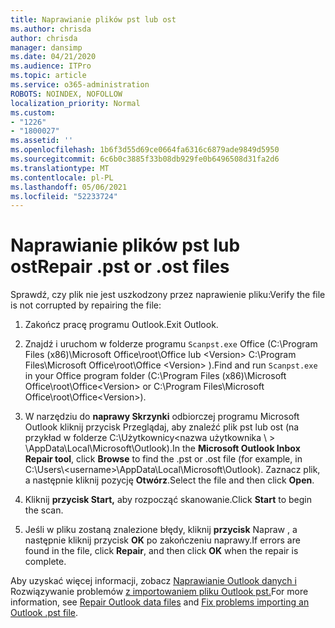 ```yaml
---
title: Naprawianie plików pst lub ost
ms.author: chrisda
author: chrisda
manager: dansimp
ms.date: 04/21/2020
ms.audience: ITPro
ms.topic: article
ms.service: o365-administration
ROBOTS: NOINDEX, NOFOLLOW
localization_priority: Normal
ms.custom:
- "1226"
- "1800027"
ms.assetid: ''
ms.openlocfilehash: 1b6f3d55d69ce0664fa6316c6879ade9849d5950
ms.sourcegitcommit: 6c6b0c3885f33b08db929fe0b6496508d31fa2d6
ms.translationtype: MT
ms.contentlocale: pl-PL
ms.lasthandoff: 05/06/2021
ms.locfileid: "52233724"
---
```

# <a name="repair-pst-or-ost-files"></a><span data-ttu-id="f82a8-102">Naprawianie plików pst lub ost</span><span class="sxs-lookup"><span data-stu-id="f82a8-102">Repair .pst or .ost files</span></span>

<span data-ttu-id="f82a8-103">Sprawdź, czy plik nie jest uszkodzony przez naprawienie pliku:</span><span class="sxs-lookup"><span data-stu-id="f82a8-103">Verify the file is not corrupted by repairing the file:</span></span>

1. <span data-ttu-id="f82a8-104">Zakończ pracę programu Outlook.</span><span class="sxs-lookup"><span data-stu-id="f82a8-104">Exit Outlook.</span></span>

2. <span data-ttu-id="f82a8-105">Znajdź i uruchom w folderze programu `Scanpst.exe` Office (C:\Program Files (x86)\Microsoft Office\root\Office lub \<Version\> C:\Program Files\Microsoft Office\root\Office \<Version\> ).</span><span class="sxs-lookup"><span data-stu-id="f82a8-105">Find and run `Scanpst.exe` in your Office program folder (C:\Program Files (x86)\Microsoft Office\root\Office\<Version\> or C:\Program Files\Microsoft Office\root\Office\<Version\>).</span></span>

3. <span data-ttu-id="f82a8-106">W narzędziu do **naprawy Skrzynki** odbiorczej programu Microsoft Outlook kliknij przycisk Przeglądaj, aby znaleźć plik pst lub ost (na przykład w folderze C:\Użytkownicy<nazwa użytkownika  \\ \> \AppData\Local\Microsoft\Outlook).</span><span class="sxs-lookup"><span data-stu-id="f82a8-106">In the **Microsoft Outlook Inbox Repair tool**, click **Browse** to find the .pst or .ost file (for example, in C:\Users\\<username\>\AppData\Local\Microsoft\Outlook).</span></span> <span data-ttu-id="f82a8-107">Zaznacz plik, a następnie kliknij pozycję **Otwórz**.</span><span class="sxs-lookup"><span data-stu-id="f82a8-107">Select the file and then click **Open**.</span></span>

4. <span data-ttu-id="f82a8-108">Kliknij **przycisk Start,** aby rozpocząć skanowanie.</span><span class="sxs-lookup"><span data-stu-id="f82a8-108">Click **Start** to begin the scan.</span></span>

5. <span data-ttu-id="f82a8-109">Jeśli w pliku zostaną znalezione błędy, kliknij **przycisk** Napraw , a następnie kliknij przycisk **OK** po zakończeniu naprawy.</span><span class="sxs-lookup"><span data-stu-id="f82a8-109">If errors are found in the file, click **Repair**, and then click **OK** when the repair is complete.</span></span>

<span data-ttu-id="f82a8-110">Aby uzyskać więcej informacji, zobacz [Naprawianie Outlook danych i](https://support.office.com/article/25663bc3-11ec-4412-86c4-60458afc5253) Rozwiązywanie problemów [z importowaniem pliku Outlook pst.](https://support.office.com/article/2d2e50dc-5c36-4ab2-ab50-f1be733b3d6e)</span><span class="sxs-lookup"><span data-stu-id="f82a8-110">For more information, see [Repair Outlook data files](https://support.office.com/article/25663bc3-11ec-4412-86c4-60458afc5253) and [Fix problems importing an Outlook .pst file](https://support.office.com/article/2d2e50dc-5c36-4ab2-ab50-f1be733b3d6e).</span></span>
